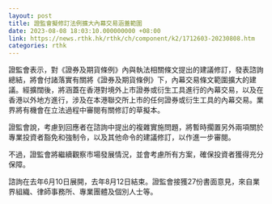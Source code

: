 ```yaml
---
layout: post
title: 證監會擬修訂法例擴大內幕交易涵蓋範圍
date: 2023-08-08 18:03:10.000000000 +08:00
link: https://news.rthk.hk/rthk/ch/component/k2/1712603-20230808.htm
categories: rthk
---
```


證監會表示，對《證券及期貨條例》內與執法相關條文提出的建議修訂，發表諮詢總結，將會付諸落實有關將《證券及期貨條例》下，內幕交易條文範圍擴大的建議。經擴闊後，將涵蓋在香港對境外上市證券或衍生工具進行的內幕交易，以及在香港以外地方進行，涉及在本港聯交所上市的任何證券或衍生工具的內幕交易。業界將有機會在立法過程中審閱有關修訂的草擬本。

證監會說，考慮到回應者在諮詢中提出的複雜實施問題，將暫時擱置另外兩項關於專業投資者豁免和強制令，以及其他命令的建議修訂，以作進一步審閱。

不過，證監會將繼續觀察市場發展情況，並會考慮所有方案，確保投資者獲得充分保障。

諮詢在去年6月10日展開，去年8月12日結束。證監會接獲27份書面意見，來自業界組織、律師事務所、專業團體及個別人士等。
